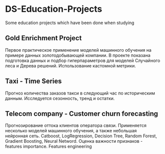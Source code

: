 # DS-Education-Projects
Some education projects which have been done when studying

## Gold Enrichment Project
Первое практическое применение моделей машинного обучения на примере данных золотодобывающей компании. В проекте показана подготовка данных и подбор гиперпараметров для моделей Случайного леса и Дерева решений. Использование кастомной метрики.

## Taxi - Time Series
Прогноз количества заказов такси в следующий час по историческим данным. Исследуется сезонность, тренд и остатки. 

## Telecom company - Customer churn forecasting
Прогнозирование оттока клиентов оператора связи. Применяется несколько моделей машинного обучения, а также небольшая нейронная сеть. Catboost, LogRegression, Decision Tree, Random Forest, Gradient Boosting, Neural Netword. Оценка важности признаков - features importance. Features engineering
